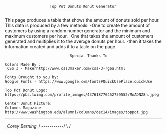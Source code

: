                         Top Pot Donuts Donut Generator 
                        -------------------------------

This page produces a table that shows the amount of donuts sold per hour. 
This data is produced by a few methods:
-One to create the amount of customers by using a random number generator and
the minimum and maximum customers per hour.
-One that takes the amount of customers generated and multiplies it to the average 
donuts per hour.
-then it takes the information created and adds it to a table on the page. 


                                 Special Thanks To
~~~~~~~~~~~~~~~~~~~~~~~~~~~~~~~~~~~~~~~~~~~~~~~~~~~~~~~~~~~~~~~~~~~~~~~~~~~~~~~~~~~~~~~~~~
Colors Made By :
 CSS 3 - Makerhttp://www.css3maker.com/css-3-rgba.html
 
Fonts Brought to you by: 
Google Fonts - https://www.google.com/fonts#QuickUsePlace:quickUse

Top Pot Donut Logo: 
https://pbs.twimg.com/profile_images/437618776452759552/MnADNZ8h.jpeg

Center Donut Picture: 
Columns Magazine - http://www.washington.edu/alumni/columns/dec14/images/toppot.jpg
~~~~~~~~~~~~~~~~~~~~~~~~~~~~~~~~~~~~~~~~~~~~~~~~~~~~~~~~~~~~~~~~~~~~~~~~~~~~~~~~~~~~~~~~~~	

___________________
\__Corey Berning__/
   \-----------/
    \         /